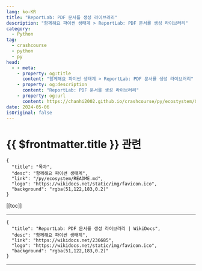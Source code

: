 ```yaml
---
lang: ko-KR
title: "ReportLab: PDF 문서를 생성 라이브러리"
description: "함께해요 파이썬 생태계 > ReportLab: PDF 문서를 생성 라이브러리"
category:
  - Python
tag: 
  - crashcourse
  - python
  - py
head:
  - - meta:
    - property: og:title
      content: "함께해요 파이썬 생태계 > ReportLab: PDF 문서를 생성 라이브러리"
    - property: og:description
      content: "ReportLab: PDF 문서를 생성 라이브러리"
    - property: og:url
      content: https://chanhi2002.github.io/crashcourse/py/ecostystem/08/report-lab.html
date: 2024-05-06
isOriginal: false
---
```


# {{ $frontmatter.title }} 관련

```component VPCard
{
  "title": "목차",
  "desc": "함께해요 파이썬 생태계",
  "link": "/py/ecosystem/README.md",
  "logo": "https://wikidocs.net/static/img/favicon.ico",
  "background": "rgba(51,122,183,0.2)"
}
```

[[toc]]

---

```component VPCard
{
  "title": "ReportLab: PDF 문서를 생성 라이브러리 | WikiDocs",
  "desc": "함께해요 파이썬 생태계",
  "link": "https://wikidocs.net/236685",
  "logo": "https://wikidocs.net/static/img/favicon.ico",
  "background": "rgba(51,122,183,0.2)"
}
```

<!-- TODO: 작성 -->

---

<TagLinks />